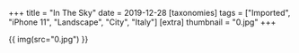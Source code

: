+++
title = "In The Sky"
date = 2019-12-28
[taxonomies]
tags = ["Imported", "iPhone 11", "Landscape", "City", "Italy"]
[extra]
thumbnail = "0.jpg"
+++

{{ img(src="0.jpg") }}
